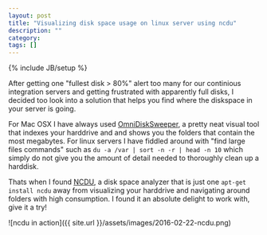 ```yaml
---
layout: post
title: "Visualizing disk space usage on linux server using ncdu"
description: ""
category: 
tags: []
---
```

{% include JB/setup %}

After getting one "fullest disk > 80%" alert too many for our continious integration servers and getting frustrated with apparently full disks, I decided too look into a solution that helps you find where the diskspace in your server is going.

For Mac OSX I have always used [OmniDiskSweeper](https://www.omnigroup.com/more), a pretty neat visual tool that indexes your harddrive and and shows you the folders that contain the most megabytes. For linux servers I have fiddled around with "find large files commands" such as `du -a /var | sort -n -r | head -n 10` which simply do not give you the amount of detail needed to thoroughly clean up a harddisk.

Thats when I found [NCDU](https://dev.yorhel.nl/ncdu), a disk space analyzer that is just one `apt-get install ncdu` away from visualizing your harddrive and navigating around folders with high consumption. I found it an absolute delight to work with, give it a try!

![ncdu in action]({{ site.url }}/assets/images/2016-02-22-ncdu.png)
